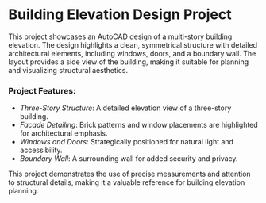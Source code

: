# Building Elevation Design Project

This project showcases an AutoCAD design of a multi-story building elevation. The design highlights a clean, symmetrical structure with detailed architectural elements, including windows, doors, and a boundary wall. The layout provides a side view of the building, making it suitable for planning and visualizing structural aesthetics.

### Project Features:
- *Three-Story Structure*: A detailed elevation view of a three-story building.
- *Facade Detailing*: Brick patterns and window placements are highlighted for architectural emphasis.
- *Windows and Doors*: Strategically positioned for natural light and accessibility.
- *Boundary Wall*: A surrounding wall for added security and privacy.

This project demonstrates the use of precise measurements and attention to structural details, making it a valuable reference for building elevation planning.
